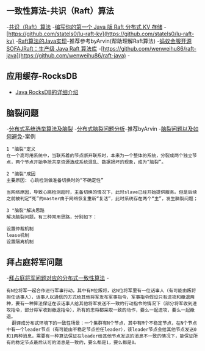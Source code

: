 ## 一致性算法-共识（Raft）算法
-[共识（Raft）算法](https://blog.csdn.net/m0_37609579/article/details/100189973)
-[编写你的第一个 Java 版 Raft 分布式 KV 存储](https://www.cnblogs.com/stateis0/p/10259339.html)
    - [https://github.com/stateIs0/lu-raft-kv](https://github.com/stateIs0/lu-raft-kv)
-[Raft算法的Java实现](https://blog.csdn.net/qq_33797928/article/details/91041381)-推荐参考byArvin(帮助理解Raft算法)
-[蚂蚁金服开源 SOFAJRaft：生产级 Java Raft 算法库](https://blog.csdn.net/weixin_34356310/article/details/91474270)
-[https://github.com/wenweihu86/raft-java](https://github.com/wenweihu86/raft-java)
-[]()

## 应用缓存-RocksDB
- [Java RocksDB的详细介绍](https://blog.csdn.net/qy20115549/article/details/89393512)

## 脑裂问题
-[分布式系统选举算法及脑裂](https://blog.csdn.net/m0_37609579/article/details/100189166)
-[分布式脑裂问题分析](https://blog.csdn.net/xinquanv1/article/details/103126372)-推荐byArvin
-[脑裂问题以及如何避免](https://blog.csdn.net/u014156013/article/details/81226424)-案例
```
1 "脑裂"定义
在一个高可用系统中，当联系着的节点断开联系时，本来为一个整体的系统，分裂成两个独立节点，两个节点开始争抢共享资源造成系统混乱、数据损坏的现象，成为“脑裂”。

2 "脑裂"成因
主要原因: 心跳检测做准备切换时的“不确定性”

当网络原因，导致心跳检测超时，主备切换的情况下，此时slave已经开始提供服务。但是后续之前被判定“死”的master由于网络恢复重新“复活”，此时系统存在两个“主”，发生脑裂问题；

3 "脑裂"解决思路
解决脑裂问题，有三种常用思路，分别如下：

设置仲裁机制
lease机制
设置隔离机制

```
## 拜占庭将军问题
-[拜占庭将军问题对应的分布式一致性算法](https://blog.csdn.net/caoyuanyenang/article/details/100543921)
-[]()
```
有N位将军一起合作进行军事行动，其中有M位叛将，这N位将军里有一位话事人（有可能由叛将担任话事人），话事人以通信的方式给其他将军发布军事指令，军事指令假设只有进攻和撤退两种，要有一种算法保证在该话事人给其他将军发送不一致的行动指令的情况下（部分将军收到进攻指令，部分将军收到撤退指令），所有的忠将都采取一致的动作，要么一起进攻，要么一起撤退。
  翻译成分布式环境下的一致性场景：一个集群有N个节点，其中有M个不稳定节点，在N个节点中有一个leader节点（有可能由不稳定节点担任leader），该leader节点会给其他节点发送0和1两种消息，需要有一种算法保证在leader给其他节点发送的消息不一致的情况下，能保证所有的稳定节点最后认可的消息是一致的，要么都是1，要么都是0。
```